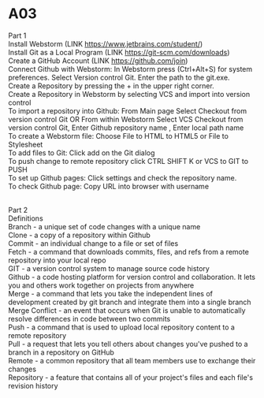 # A03
Part 1<br>
Install Webstorm (LINK https://www.jetbrains.com/student/)<br>
Install Git as a Local Program (LINK https://git-scm.com/downloads)<br>
Create a GitHub Account (LINK https://github.com/join)<br>
Connect Github with Webstorm: In Webstorm press (Ctrl+Alt+S) for system preferences. Select Version control Git. Enter the path to the git.exe.<br>
Create a Repository by pressing the + in the upper right corner. <br>
Create a Repository in Webstorm by selecting VCS and import into version control<br>
To import a repository into Github: From Main page Select Checkout from version control Git OR From within Webstorm Select VCS Checkout from version control Git, Enter Github repository name , Enter local path name <br>
To create a Webstorm file: Choose File to HTML to HTML5 or File to Stylesheet<br>
To add files to Git: Click add on the Git dialog<br>
To push change to remote repository click CTRL SHIFT K or VCS to GIT to PUSH<br>
To set up Github pages: Click settings and check the repository name. <br>
To check Github page: Copy URL into browser with username <br><br>

Part 2<br>
Definitions <br>
Branch - a unique set of code changes with a unique name <br>
Clone - a copy of a repository within Github <br>
Commit - an individual change to a file or set of files <br>
Fetch - a command that downloads commits, files, and refs from a remote repository into your local repo<br>
GIT - a version control system to manage source code history<br>
Github - a code hosting platform for version control and collaboration. It lets you and others work together on projects from anywhere<br>
Merge - a command that lets you take the independent lines of development created by git branch and integrate them into a single branch<br>
Merge Conflict - an event that occurs when Git is unable to automatically resolve differences in code between two commits<br>
Push - a command that is used to upload local repository content to a remote repository<br>
Pull - a request that lets you tell others about changes you've pushed to a branch in a repository on GitHub<br>
Remote - a common repository that all team members use to exchange their changes<br>
Repository - a feature that contains all of your project's files and each file's revision history
